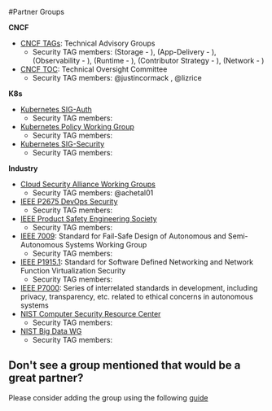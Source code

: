 #Partner Groups

**CNCF**
* [CNCF TAGs](https://github.com/cncf/toc#technical-advisory-groups): Technical Advisory Groups
  * Security TAG members: (Storage - ), (App-Delivery - ), (Observability - ), (Runtime - ), (Contributor Strategy - ), (Network - )
* [CNCF TOC](https://github.com/cncf/toc): Technical Oversight Committee
  * Security TAG members: @justincormack , @lizrice 
  
**K8s**
* [Kubernetes SIG-Auth](https://github.com/kubernetes/community/tree/master/sig-auth)
  * Security TAG members: 
* [Kubernetes Policy Working Group](https://github.com/kubernetes/community/tree/master/wg-policy)
  * Security TAG members: 
* [Kubernetes SIG-Security](https://github.com/kubernetes/community/tree/master/sig-security)
  * Security TAG members: 
  
**Industry**
* [Cloud Security Alliance Working Groups](https://cloudsecurityalliance.org/research/working-groups/)
  * Security TAG members: @achetal01 
* [IEEE P2675 DevOps Security](https://standards.ieee.org/develop/project/2675.html)
  * Security TAG members: 
* [IEEE Product Safety Engineering Society](http://ewh.ieee.org/soc/pses/)
  * Security TAG members: 
* [IEEE 7009](https://standards.ieee.org/develop/project/7009.html): Standard for Fail-Safe Design of Autonomous and Semi-Autonomous Systems Working Group
  * Security TAG members: 
* [IEEE P1915.1](https://standards.ieee.org/develop/project/1915.1.html): Standard for Software Defined Networking and Network Function Virtualization Security
  * Security TAG members: 
* [IEEE P7000](https://standards.ieee.org/develop/project/7000.html): Series of interrelated standards in development, including privacy, transparency, etc. related to ethical concerns in autonomous systems
* [NIST Computer Security Resource Center](https://csrc.nist.gov/)
  * Security TAG members: 
* [NIST Big Data WG](https://bigdatawg.nist.gov/)
  * Security TAG members: 

## Don't see a group mentioned that would be a great partner?

Please consider adding the group using the following [guide](adding-or-updating-groups.md)
